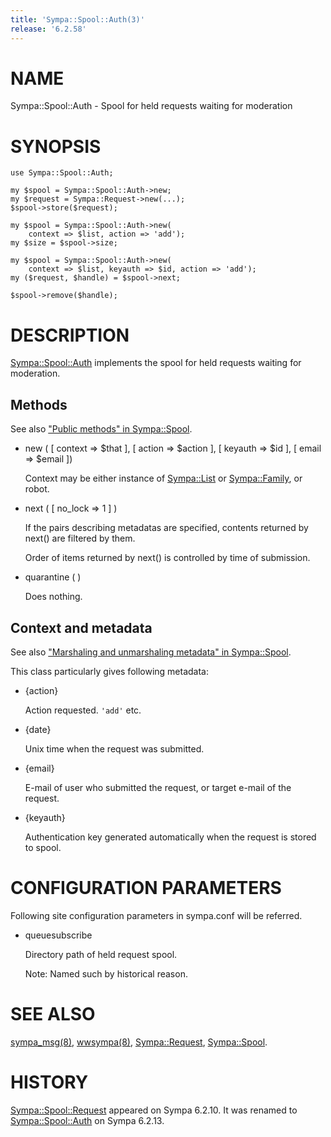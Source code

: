 ```yaml
---
title: 'Sympa::Spool::Auth(3)'
release: '6.2.58'
---
```


# NAME

Sympa::Spool::Auth - Spool for held requests waiting for moderation

# SYNOPSIS

    use Sympa::Spool::Auth;

    my $spool = Sympa::Spool::Auth->new;
    my $request = Sympa::Request->new(...);
    $spool->store($request);

    my $spool = Sympa::Spool::Auth->new(
        context => $list, action => 'add');
    my $size = $spool->size;

    my $spool = Sympa::Spool::Auth->new(
        context => $list, keyauth => $id, action => 'add');
    my ($request, $handle) = $spool->next;

    $spool->remove($handle);

# DESCRIPTION

[Sympa::Spool::Auth](./Sympa-Spool-Auth.3.md) implements the spool for held requests waiting
for moderation.

## Methods

See also ["Public methods" in Sympa::Spool](./Sympa-Spool.3.md#public-methods).

- new ( \[ context => $that \], \[ action => $action \],
\[ keyauth => $id \], \[ email => $email \])

    Context may be either instance of [Sympa::List](./Sympa-List.3.md) or [Sympa::Family](./Sympa-Family.3.md),
    or robot.

- next ( \[ no\_lock => 1 \] )

    If the pairs describing metadatas are specified,
    contents returned by next() are filtered by them.

    Order of items returned by next() is controlled by time of submission.

- quarantine ( )

    Does nothing.

## Context and metadata

See also ["Marshaling and unmarshaling metadata" in Sympa::Spool](./Sympa-Spool.3.md#marshaling-and-unmarshaling-metadata).

This class particularly gives following metadata:

- {action}

    Action requested.
    `'add'` etc.

- {date}

    Unix time when the request was submitted.

- {email}

    E-mail of user who submitted the request, or target e-mail of the request.

- {keyauth}

    Authentication key generated automatically
    when the request is stored to spool.

# CONFIGURATION PARAMETERS

Following site configuration parameters in sympa.conf will be referred.

- queuesubscribe

    Directory path of held request spool.

    Note:
    Named such by historical reason.

# SEE ALSO

[sympa\_msg(8)](./sympa_msg.8.md), [wwsympa(8)](./wwsympa.8.md),
[Sympa::Request](./Sympa-Request.3.md), [Sympa::Spool](./Sympa-Spool.3.md).

# HISTORY

[Sympa::Spool::Request](./Sympa-Spool-Request.3.md) appeared on Sympa 6.2.10.
It was renamed to [Sympa::Spool::Auth](./Sympa-Spool-Auth.3.md) on Sympa 6.2.13.
